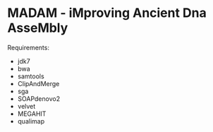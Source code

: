 # MADAM - iMproving Ancient Dna AsseMbly
Requirements:
- jdk7
- bwa
- samtools
- ClipAndMerge
- sga
- SOAPdenovo2
- velvet
- MEGAHIT
- qualimap
